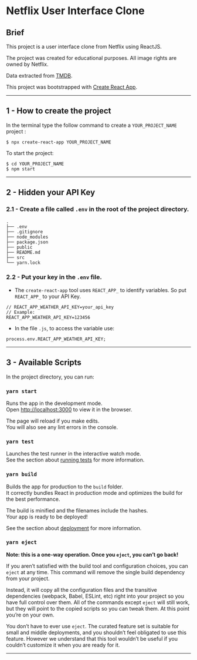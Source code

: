# Netflix User Interface Clone

## Brief
This project is a user interface clone from Netflix using ReactJS.

The project was created for educational purposes. All image rights are owned by Netflix.

Data extracted from [TMDB](https://www.themoviedb.org/documentation/api).

This project was bootstrapped with [Create React App](https://github.com/facebook/create-react-app).

___

## 1 - How to create the project
In the terminal type the follow command to create a `YOUR_PROJECT_NAME` project :

```
$ npx create-react-app YOUR_PROJECT_NAME
```

To start the project:

```
$ cd YOUR_PROJECT_NAME
$ npm start
```

___

## 2 - Hidden your API Key

### 2.1 - Create a file called `.env` in the root of the project directory.

```
.
├── .env
├── .gitignore
├── node_modules
├── package.json
├── public
├── README.md
├── src
└── yarn.lock
```

### 2.2 - Put your key in the `.env` file.

- The `create-react-app` tool uses `REACT_APP_` to identify variables. So put `REACT_APP_` to your API Key.

```
// REACT_APP_WEATHER_API_KEY=your_api_key
// Example:
REACT_APP_WEATHER_API_KEY=123456
```

- In the file `.js`, to access the variable use:

```
process.env.REACT_APP_WEATHER_API_KEY;
```

___

## 3 - Available Scripts

In the project directory, you can run:

### `yarn start`

Runs the app in the development mode.<br />
Open [http://localhost:3000](http://localhost:3000) to view it in the browser.

The page will reload if you make edits.<br />
You will also see any lint errors in the console.

### `yarn test`

Launches the test runner in the interactive watch mode.<br />
See the section about [running tests](https://facebook.github.io/create-react-app/docs/running-tests) for more information.

### `yarn build`

Builds the app for production to the `build` folder.<br />
It correctly bundles React in production mode and optimizes the build for the best performance.

The build is minified and the filenames include the hashes.<br />
Your app is ready to be deployed!

See the section about [deployment](https://facebook.github.io/create-react-app/docs/deployment) for more information.

### `yarn eject`

**Note: this is a one-way operation. Once you `eject`, you can’t go back!**

If you aren’t satisfied with the build tool and configuration choices, you can `eject` at any time. This command will remove the single build dependency from your project.

Instead, it will copy all the configuration files and the transitive dependencies (webpack, Babel, ESLint, etc) right into your project so you have full control over them. All of the commands except `eject` will still work, but they will point to the copied scripts so you can tweak them. At this point you’re on your own.

You don’t have to ever use `eject`. The curated feature set is suitable for small and middle deployments, and you shouldn’t feel obligated to use this feature. However we understand that this tool wouldn’t be useful if you couldn’t customize it when you are ready for it.

___